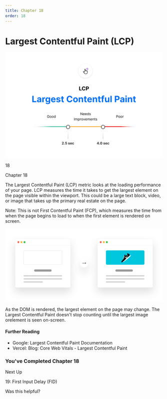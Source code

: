 ```yaml
---
title: Chapter 18
order: 18
---
```


# Largest Contentful Paint (LCP)


![Largest Contentful Paint](./assets/largest-contentful-paint-light.jpg)

18

Chapter 18

The Largest Contentful Paint (LCP) metric looks at the loading performance of your page. LCP measures the time it takes to get the largest element on the page visible within the viewport. This could be a large text block, video, or image that takes up the primary real estate on the page.

Note: This is not First Contentful Paint (FCP), which measures the time from when the page begins to load to when the first element
is rendered on screen.

![Largest Contentful Paint example](./assets/largest-contentful-paint-example-light.jpg)


As the DOM is rendered, the largest element on the page may change. The Largest Contentful Paint doesn't stop counting until the largest image orelement is seen on-screen.

#### Further Reading

- Google: Largest Contentful Paint Documentation
- Vercel: Blog: Core Web Vitals - Largest Contentful Paint

### You've Completed Chapter 18

Next Up

19: First Input Delay (FID)

Was this helpful?